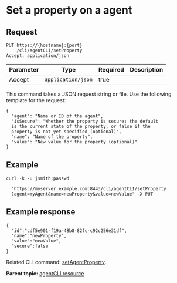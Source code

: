 # Set a property on a agent

## Request

```
PUT https://{hostname}:{port}
    /cli/agentCLI/setProperty
Accept: application/json

```

|Parameter|Type|Required|Description|
|---------|----|--------|-----------|
|Accept|`application/json`|true| |

This command takes a JSON request string or file. Use the following template for the request:

```
{
  "agent": "Name or ID of the agent",
  "isSecure": "Whether the property is secure; the default 
  is the current state of the property, or false if the 
  property is not yet specified (optional)",
  "name": "Name of the property",
  "value": "New value for the property (optional)"
}

```

## Example

```
curl -k -u jsmith:passwd 
   
  "https://myserver.example.com:8443/cli/agentCLI/setProperty
  ?agent=myAgent&name=newProperty&value=newValue" -X PUT
```

## Example response

```
{
  "id":"cdf5e901-f19a-48b8-82fc-c92c256e31df",
  "name":"newProperty",
  "value":"newValue",
  "secure":false
}
```

Related CLI command: [setAgentProperty](udclient_setagentproperty.md).

**Parent topic:** [agentCLI resource](../../com.udeploy.api.doc/topics/rest_cli_agentcli.md)

